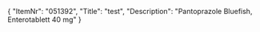 {
  "ItemNr": "051392",
  "Title": "test",
  "Description": "Pantoprazole Bluefish, Enterotablett 40 mg"
}